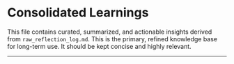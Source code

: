 # Consolidated Learnings

This file contains curated, summarized, and actionable insights derived from `raw_reflection_log.md`. This is the primary, refined knowledge base for long-term use. It should be kept concise and highly relevant.

---

